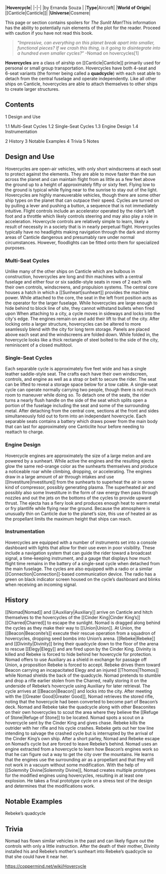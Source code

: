 |**Hovercycle**|
|-|-|
|by  Ernanda Souza |
|**Type**|Aircraft|
|**World of Origin**|[[Canticle\|Canticle]]|
|**Universe**|Cosmere|

This page or section contains spoilers for *The Sunlit Man*!This information has the ability to potentially ruin elements of the plot for the reader. Proceed with caution if you have not read this book.

>“*Impressive, can everything on this planet break apart into smaller, functional pieces? If we crash this thing, is it going to disintegrate into a hundred even smaller cycles?*”
\-Nomad on hovercycles[1]

**Hovercycles** are a class of airship on [[Canticle\|Canticle]] primarily used for personal or small group transportation. Hovercycles have both 4-seat and 6-seat variants (the former being called a **quadcycle**) with each seat able to detach from the central fuselage and operate independently. Like all other ships on Canticle, hovercycles are able to attach themselves to other ships to create larger structures.

## Contents

1 Design and Use

1.1 Multi-Seat Cycles
1.2 Single-Seat Cycles
1.3 Engine Design
1.4 Instrumentation


2 History
3 Notable Examples
4 Trivia
5 Notes


## Design and Use
Hovercycles are open-air vehicles, with only short windscreens at each seat to protect against the elements. They are able to move faster than the sun across the planet and can maintain flight from as little as a few feet above the ground up to a height of approximately fifty or sixty feet. Flying low to the ground is typical while flying near to the sunrise to stay out of the light. Hovercycles are highly maneuverable vehicles, though there are some other ship types on the planet that can outpace their speed.
Cycles are turned on by pulling a lever and pushing a button, a sequence that is not immediately intuitive. Flight controls include an accelerator operated by the rider’s left foot  and a throttle which likely controls steering and may also play a role in acceleration. Hovercycle controls are relatively simple to learn, likely a result of necessity in a society that is in nearly perpetual flight.
Hovercycles typically have no headlights making navigation through the dark and stormy areas of Canticle dangerous and presumably rare under normal circumstances. However, floodlights can be fitted onto them for specialized purposes.

### Multi-Seat Cycles
Unlike many of the other ships on Canticle which are bulbous in construction, hovercycles are long and thin machines with a central fuselage and either four or six saddle-style seats in rows of 2 each with their own controls, windscreens, and propulsion systems. The central core houses a hatch in which a [[Sunheart\|sunheart]] provides the machine power. While attached to the core, the seat in the left front position acts as the operator for the larger fuselage. While hovercycles are large enough to hide behind to block line of site, they cannot withstand bullets when fired upon
When attaching to a city, a cycle moves in sideways and locks into the city's edge. The engines remain on and add their lift to that of the city. After locking onto a larger structure, hovercycles can be altered to more seamlessly blend with the city for long term storage. Panels are placed above each seat and the windscreens are folded down. While folded in, the hovercycle looks like a thick rectangle of steel bolted to the side of the city, reminiscent of a closed multitool.

### Single-Seat Cycles
Each separable cycle is approximately five feet wide and has a single leather saddle-style seat. The crafts each have their own windscreen, controls, and engine as well as a strap or belt to secure the rider. The seat can be lifted to reveal a storage space below for a tow cable. A single-seat cycle can operate normally carrying two people, though there is not much room to maneuver while doing so.
To detach one of the seats, the rider turns a nearly flush handle on the side of the seat which splits open a portion of the fuselage including the seat and some of the surrounding metal. After detaching from the central core, sections at the front and sides simultaneously fold out to form into an independant hovercycle. Each separable seats contains a battery which draws power from the main body that can last for approximately one Canticlite hour before needing to reattach to charge.

### Engine Design
Hovercycle engines are approximately the size of a large melon and are powered by a sunheart. While active the engines and the resulting ejecta glow the same red-orange color as the sunhearts themselves and produce a noticeable roar while climbing, dropping, or accelerating.
The engines draw in a large amount of air through intakes and use [[Investiture\|Investiture]] from the sunhearts to superheat the air in some kind of compressor, possibly generating plasma. The superheated air and possibly also some Investiture in the form of raw energy then pass through nozzles and out the jets on the bottoms of the cycles to provide upward thrust. The ejecta has a fiery look and produces enough heat to warm metal or fry plantlife while flying near the ground. Because the atmosphere is unusually thin on Canticle due to the planet’s size, this use of heated air as the propellant limits the maximum height that ships can reach.

### Instrumentation
Hovercycles are equipped with a number of instruments set into a console dashboard with lights that allow for their use even in poor visibility. These include a navigation system that can guide the rider toward a broadcast signal, a time-keeping instrument, and a gauge that displays how much flight time remains in the battery of a single-seat cycle when detached from the main fuselage. The cycles are also equipped with a radio or a similar [[Connection\|Connection]]-based communication device. The radio has a green on black indicator screen housed on the cycle’s dashboard and blinks when receiving an incoming signal.

## History
[[Nomad\|Nomad]] and [[Auxiliary\|Auxiliary]] arrive on Canticle and hitch themselves to the hovercycles of the [[Cinder King\|Cinder King’s]] [[Charred\|Charred]] to escape the sunlight. Nomad is dragged along behind the cycles as they make their way to [[Union\|Union]].
At Union, the [[Beacon\|Beaconite’s]] execute their rescue operation from a squadron of hovercycles, dropping seed bombs into Union’s arena. [[Rebeke\|Rebeke]] and [[Divinity\|Divinity]] bring their quadcycle down to the floor of the arena to rescue [[Elegy\|Elegy]] and are fired upon by the Cinder King. Divinity is killed and Rebeke is forced to hide behind her hovercycle for protection. Nomad offers to use Auxiliary as a shield in exchange for passage off Union, a proposition Rebeke is forced to accept. Rebeke drives them toward Beacon carrying an incapacitated Elegy and an injured [[Thomos\|Thomos]] while Nomad shields the back of the quadcycle.
Nomad pretends to stumble and drop a rifle earlier stolen from the Charred, really storing it on the underside of Rebeke’s hovercycle using Auxiliary for later retrieval. The cycle arrives at [[Beacon\|Beacon]] and locks into the city. After meeting with the [[Greater Good\|Greater Good]], Nomad retrieves the stored rifle, noting that the hovercycle had been converted to become part of Beacon’s deck.
Nomad and Rebeke take the quadcycle along with other Beaconites on their own hovercycles to scout the area where they believe the [[Refuge of Stone\|Refuge of Stone]] to be located. Nomad spots a scout on a hovercycle sent by the Cinder King and gives chase. Rebeke kills the outrider with her rifle and his cycle crashes. Rebeke gets out her tow line intending to salvage the crashed cycle but is interrupted by the arrival of the Cinder King’s own ship. After a short parley, Nomad and Rebeke escape on Nomad’s cycle but are forced to leave Rebeke’s behind.
Nomad uses an engine extracted from a hovercycle to learn how Beacon’s engines work so that he can figure out a way to get the city over the mountains. He learns that the engines use the surrounding air as a propellant and that they will not work in a vacuum without some modification. With the help of [[Solemnity Divine\|Solemnity Divine]], Nomad creates multiple prototypes for the modified engines using hovercycles, resulting in at least one explosion. He takes a final prototype cycle on a stress test of the design and determines that the modifications work.

## Notable Examples
Rebeke’s quadcycle
## Trivia
Nomad has flown similar vehicles in the past and can likely figure out the controls with only a little instruction.
After the death of their mother, Divinity installed his and Rebeke’s mother’s sunheart into Rebeke’s quadcycle so that she could have it near her.


https://coppermind.net/wiki/Hovercycle
